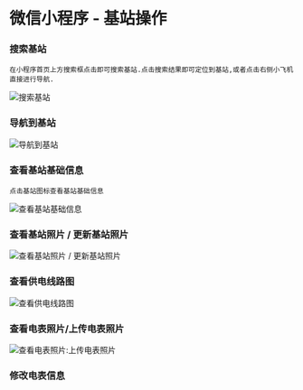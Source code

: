 # 微信小程序 - 基站操作

### 搜索基站

```
在小程序首页上方搜索框点击即可搜索基站.点击搜索结果即可定位到基站,或者点击右侧小飞机直接进行导航.
```

![搜索基站](https://tva1.sinaimg.cn/large/006y8mN6ly1g93iqycz7lg306b0bnqvc.gif)



### 导航到基站

![导航到基站](https://tva1.sinaimg.cn/large/006y8mN6ly1g93iw3kz59g306b0bnkk0.gif)

### 查看基站基础信息

```
点击基站图标查看基站基础信息
```

![查看基站基础信息](https://tva1.sinaimg.cn/large/006tNbRwly1g9jbgcktrtj30d60od11h.jpg)

### 查看基站照片 / 更新基站照片

![查看基站照片 / 更新基站照片](https://tva1.sinaimg.cn/large/006tNbRwly1g9jboj7g42g306b0bn4r5.gif)



### 查看供电线路图

![查看供电线路图](https://tva1.sinaimg.cn/large/006tNbRwly1g9jcmnd95ij30d60odwmd.jpg)

### 查看电表照片/上传电表照片



![查看电表照片:上传电表照片](https://tva1.sinaimg.cn/large/006tNbRwly1g9jc3mx66dg306b0bn7x0.gif)

### 修改电表信息